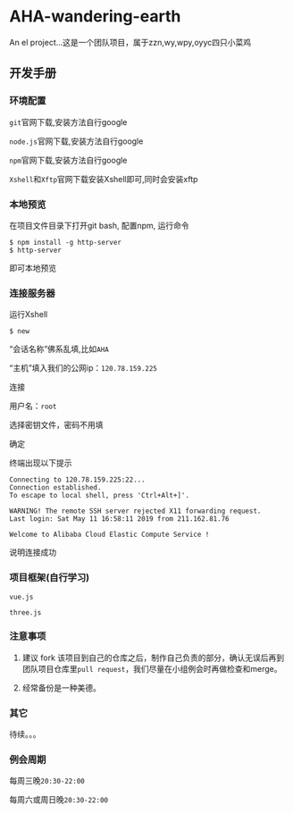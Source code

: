 # AHA-wandering-earth
An el project...这是一个团队项目，属于zzn,wy,wpy,oyyc四只小菜鸡

## 开发手册

### 环境配置

``git``官网下载,安装方法自行google

``node.js``官网下载,安装方法自行google

``npm``官网下载,安装方法自行google

``Xshell``和``Xftp``官网下载安装Xshell即可,同时会安装xftp

### 本地预览

在项目文件目录下打开git bash, 配置npm, 运行命令
```
$ npm install -g http-server
$ http-server
``` 
即可本地预览

### 连接服务器

运行Xshell

```
$ new
```

“会话名称”佛系乱填,比如``AHA``

“主机”填入我们的公网ip：``120.78.159.225``

连接

用户名：``root``

选择密钥文件，密码不用填

确定

终端出现以下提示
```
Connecting to 120.78.159.225:22...
Connection established.
To escape to local shell, press 'Ctrl+Alt+]'.

WARNING! The remote SSH server rejected X11 forwarding request.
Last login: Sat May 11 16:58:11 2019 from 211.162.81.76

Welcome to Alibaba Cloud Elastic Compute Service !
```
说明连接成功


### 项目框架(自行学习)

``vue.js``

``three.js``

### 注意事项

1. 建议 fork 该项目到自己的仓库之后，制作自己负责的部分，确认无误后再到团队项目仓库里``pull request``，我们尽量在小组例会时再做检查和merge。

2. 经常备份是一种美德。

### 其它

待续。。。

### 例会周期

每周三晚``20:30-22:00``

每周六或周日晚``20:30-22:00``


